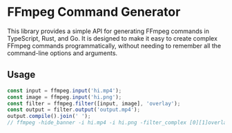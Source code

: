 # FFmpeg Command Generator

This library provides a simple API for generating FFmpeg commands in TypeScript, Rust, and Go. It is designed to make it easy to create complex FFmpeg commands programmatically, without needing to remember all the command-line options and arguments.

## Usage

```ts
const input = ffmpeg.input('hi.mp4');
const image = ffmpeg.input('hi.png');
const filter = ffmpeg.filter([input, image], 'overlay');
const output = filter.output('output.mp4');
output.compile().join(' ');
// ffmpeg -hide_banner -i hi.mp4 -i hi.png -filter_complex [0][1]overlay[s0] -map [s0] output.mp4 -y
```